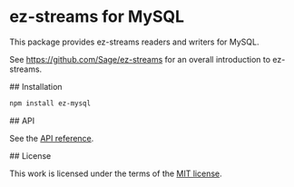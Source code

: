 # ez-streams for MySQL

This package provides ez-streams readers and writers for MySQL.

See https://github.com/Sage/ez-streams for an overall introduction to ez-streams.

<a name="installation"/>
## Installation

``` sh
npm install ez-mysql
```

<a name="api"/>
## API

See the [API reference](API.md).

<a name="license"/>
## License

This work is licensed under the terms of the [MIT license](http://en.wikipedia.org/wiki/MIT_License).
